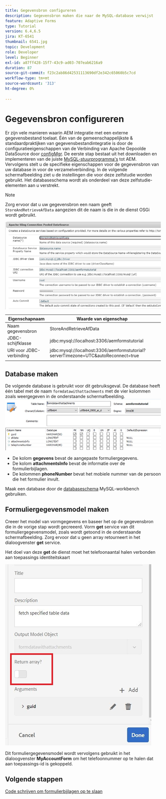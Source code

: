 ```yaml
---
title: Gegevensbron configureren
description: Gegevensbron maken die naar de MySQL-database verwijst
feature: Adaptive Forms
type: Tutorial
version: 6.4,6.5
jira: KT-6541
thumbnail: 6541.jpg
topic: Development
role: Developer
level: Beginner
exl-id: a87ff428-15f7-43c9-ad03-707eab6216a9
duration: 87
source-git-commit: f23c2ab86d42531113690df2e342c65060b5c7cd
workflow-type: tm+mt
source-wordcount: '313'
ht-degree: 0%

---
```


# Gegevensbron configureren

Er zijn vele manieren waarin AEM integratie met een externe gegevensbestand toelaat. Één van de gemeenschappelijkste &amp; standaardpraktijken van gegevensbestandintegratie is door de configuratieeigenschappen van de Verbinding van Apache Gepoolde DataSource door [configMgr](http://localhost:4502/system/console/configMgr).
De eerste stap bestaat uit het downloaden en implementeren van de juiste [MySQL-stuurprogramma&#39;s](https://mvnrepository.com/artifact/mysql/mysql-connector-java) tot AEM.
Vervolgens stelt u de specifieke eigenschappen voor de gegevensbron van uw database in voor de verzamelverbinding. In de volgende schermafbeelding ziet u de instellingen die voor deze zelfstudie worden gebruikt. Het databaseschema wordt als onderdeel van deze zelfstudie-elementen aan u verstrekt.

>[!NOTE]
>Zorg ervoor dat u uw gegevensbron een naam geeft `StoreAndRetrieveAfData` aangezien dit de naam is die in de dienst OSGi wordt gebruikt.


![gegevensbron](assets/data-source.JPG)

| Eigenschapnaam | Waarde van eigenschap |   |
|---------------------|------------------------------------------------------------------------------------|---|
| Naam gegevensbron | StoreAndRetrieveAfData |   |
| JDBC-schijfklasse | jdbc:mysql://localhost:3306/aemformstutorial |   |
| URI voor JDBC-verbinding | jdbc:mysql://localhost:3306/aemformstutorial?serverTimezone=UTC&amp;autoReconnect=true |   |
|                     |                                                                                    |   |


## Database maken


De volgende database is gebruikt voor dit gebruiksgeval. De database heeft één tabel met de naam `formdatawithattachments` met de vier kolommen zoals weergegeven in de onderstaande schermafbeelding.
![gegevensbank](assets/table-schema.JPG)

* De kolom **gegevens** bevat de aangepaste formuliergegevens.
* De kolom **attachmentsInfo** bevat de informatie over de formulierbijlagen.
* De kolommen **phoneNumber** bevat het mobiele nummer van de persoon die het formulier invult.

Maak een database door de [databaseschema](assets/data-base-schema.sql)
MySQL-workbench gebruiken.

## Formuliergegevensmodel maken

Creeer het model van vormgegevens en baseer het op de gegevensbron die in de vorige stap wordt gecreeerd.
Vorm **get** service van dit formuliergegevensmodel, zoals wordt getoond in de onderstaande schermafbeelding.
Zorg ervoor dat u geen array retourneert in het dialoogvenster **get** service.

Het doel van deze **get** de dienst moet het telefoonaantal halen verbonden aan toepassings identiteitskaart

![getService](assets/get-service.JPG)

Dit formuliergegevensmodel wordt vervolgens gebruikt in het dialoogvenster **MyAccountForm** om het telefoonnummer op te halen dat aan toepassings-id is gekoppeld.

## Volgende stappen

[Code schrijven om formulierbijlagen op te slaan](./store-form-attachments.md)
